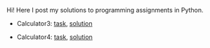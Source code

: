 Hi! Here I post my solutions to programming assignments in Python.

- Calculator3: [task](task1.md), [solution](calculator3.py)

- Calculator4: [task](task2.md), [solution](calculator4.py)
